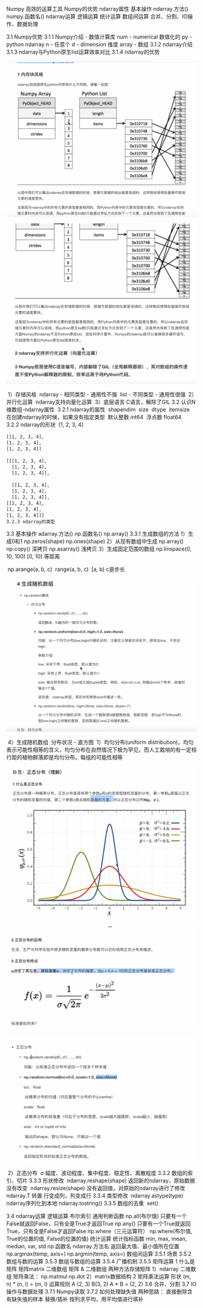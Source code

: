 Numpy 高效的运算工具
Numpy的优势
ndarray属性
基本操作
    ndarray.方法()
    numpy.函数名()
ndarray运算
    逻辑运算
    统计运算
    数组间运算
合并、分割、IO操作、数据处理

3.1 Numpy优势
    3.1.1 Numpy介绍 - 数值计算库
        num - numerical 数值化的
        py - python
        ndarray
            n - 任意个
            d - dimension 维度
            array - 数组
    3.1.2 ndarray介绍
    3.1.3 ndarray与Python原生list运算效率对比
    3.1.4 ndarray的优势

![IMG_EB5E0BC3BEA1-1](./img/IMG_EB5E0BC3BEA1-1.jpg)

![IMG_74A6DE1A8234-1](./img/IMG_74A6DE1A8234-1.jpg)

​        1）存储风格
​            ndarray - 相同类型 - 通用性不强
​            list - 不同类型 - 通用性很强
​        2）并行化运算
​            ndarray支持向量化运算
​        3）底层语言
​            C语言，解除了GIL
3.2 认识N维数组-ndarray属性
​    3.2.1 ndarray的属性
​        shape
​            ndim
​            size
​        dtype
​            itemsize
​        在创建ndarray的时候，如果没有指定类型
​        默认
​            整数 int64
​            浮点数 float64
​    3.2.2 ndarray的形状
​    [1, 2, 3, 4]

    [[1, 2, 3, 4],
    [1, 2, 3, 4],
    [1, 2, 3, 4]]
    
    [[[1, 2, 3, 4],
      [1, 2, 3, 4],
      [1, 2, 3, 4]],
    
      [[1, 2, 3, 4],
      [1, 2, 3, 4],
      [1, 2, 3, 4]],
    [[1, 2, 3, 4],
    [1, 2, 3, 4],
    [1, 2, 3, 4]]]
    3.2.3 ndarray的类型

3.3 基本操作
    adarray.方法()
    np.函数名()
        np.array()
    3.3.1 生成数组的方法
        1）生成0和1
            np.zeros(shape)
            np.ones(shape)
        2）从现有数组中生成
            np.array() np.copy() 深拷贝
            np.asarray() 浅拷贝
        3）生成固定范围的数组
            np.linspace(0, 10, 100)
                [0, 10] 等距离

​      np.arange(a, b, c)
​            range(a, b, c)
​                [a, b) c是步长

![IMG_6688836D3B06-1](./img/IMG_6688836D3B06-1.jpg)

​    4）生成随机数组
​       分布状况 - 直方图
​        1）均匀分布(uniform distribution)，均匀表示可能性相等的含义，均匀分布在自然情况下极为罕见，而人工栽培的有一定柱行距的植物群落即是均匀分布。
​            每组的可能性相等

![IMG_FFA73393751C-1](./img/IMG_FFA73393751C-1.jpg)

![IMG_BE6D10D2CB2D-1](./img/IMG_BE6D10D2CB2D-1.jpg)

![IMG_3F1F34CEF145-1](./img/IMG_3F1F34CEF145-1.jpg)

​        2）正态分布
​            σ 幅度、波动程度、集中程度、稳定性、离散程度
3.3.2 数组的索引、切片
3.3.3 形状修改
​    ndarray.reshape(shape) 返回新的ndarray，原始数据没有改变
​    ndarray.resize(shape) 没有返回值，对原始的ndarray进行了修改
​    ndarray.T 转置 行变成列，列变成行
3.3.4 类型修改
​    ndarray.astype(type)
​    ndarray序列化到本地
​    ndarray.tostring()
3.3.5 数组的去重
​    set()

3.4 ndarray运算
    逻辑运算
        布尔索引
        通用判断函数
            np.all(布尔值)
                只要有一个False就返回False，只有全是True才返回True
            np.any()
                只要有一个True就返回True，只有全是False才返回False
        np.where（三元运算符）
            np.where(布尔值, True的位置的值, False的位置的值)
    统计运算
        统计指标函数
            min, max, mean, median, var, std
            np.函数名
            ndarray.方法名
        返回最大值、最小值所在位置
            np.argmax(temp, axis=)
            np.argmin(temp, axis=)
    数组间运算
        3.5.1 场景
        3.5.2 数组与数的运算
        3.5.3 数组与数组的运算
            3.5.4 广播机制
        3.5.5 矩阵运算
            1 什么是矩阵
                矩阵matrix 二维数组
                矩阵 & 二维数组
                两种方法存储矩阵
                    1）ndarray 二维数组
                        矩阵乘法：
                            np.matmul
                            np.dot
                    2）matrix数据结构
            2 矩阵乘法运算
                形状
                    (m, n) * (n, l) = (m, l)
                运算规则
                    A (2, 3) B(3, 2)
                    A * B = (2, 2)
3.6 合并、分割
3.7 IO操作与数据处理
    3.7.1 Numpy读取
    3.7.2 如何处理缺失值
        两种思路：
            直接删除含有缺失值的样本
            替换/插补
                按列求平均，用平均值进行填补